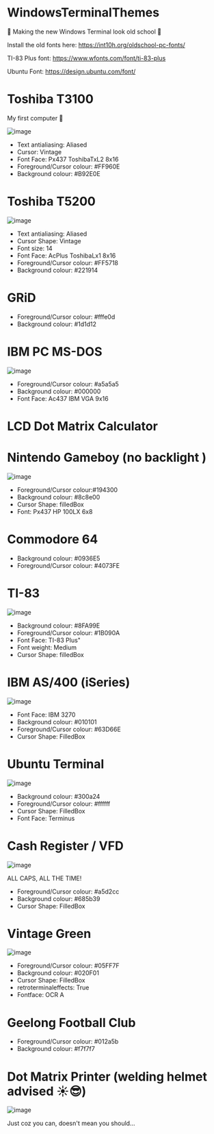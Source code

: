 # WindowsTerminalThemes

💾 Making the new Windows Terminal look old school 💾

Install the old fonts here:
https://int10h.org/oldschool-pc-fonts/

TI-83 Plus font:
https://www.wfonts.com/font/ti-83-plus

Ubuntu Font:
https://design.ubuntu.com/font/

<h1>Toshiba T3100</h1>

My first computer 💪

![image](https://user-images.githubusercontent.com/38451588/120908505-581f7d80-c6ae-11eb-8d31-31e0d814b7c0.png)

* Text antialiasing: Aliased
* Cursor: Vintage
* Font Face: Px437 ToshibaTxL2 8x16
* Foreground/Cursor colour: #FF960E
* Background colour: #B92E0E


<h1>Toshiba T5200</h1>

![image](https://user-images.githubusercontent.com/38451588/120908149-d9751100-c6aa-11eb-8163-cd8679595b4e.png)

* Text antialiasing: Aliased
* Cursor Shape: Vintage
* Font size: 14
* Font Face: AcPlus ToshibaLx1 8x16
* Foreground/Cursor colour: #FF5718
* Background colour: #221914


<h1>GRiD</h1>

* Foreground/Cursor colour: #fffe0d
* Background colour: #1d1d12

<h1>IBM PC MS-DOS</h1>

![image](https://user-images.githubusercontent.com/38451588/120908829-d0d40900-c6b1-11eb-9d0e-72ca25f839a8.png)


* Foreground/Cursor colour: #a5a5a5
* Background colour: #000000
* Font Face: Ac437 IBM VGA 9x16

<h1>LCD Dot Matrix Calculator</h1>


<h1>Nintendo Gameboy (no backlight )</h1>

![image](https://user-images.githubusercontent.com/38451588/121176006-13a70400-c89f-11eb-9785-eef7eb771e70.png)


* Foreground/Cursor colour:#194300
* Background colour: #8c8e00
* Cursor Shape: filledBox
* Font: Px437 HP 100LX 6x8

<h1>Commodore 64</h1>

* Background colour: #0936E5
* Foreground/Cursor colour: #4073FE

<h1>TI-83</h1>

![image](https://user-images.githubusercontent.com/38451588/120910368-b99d1780-c6c1-11eb-86b1-2e39d95e85fb.png)

* Background colour: #8FA99E
* Foreground/Cursor colour: #1B090A
* Font Face: TI-83 Plus"
* Font weight: Medium
* Cursor Shape: filledBox

<h1>IBM AS/400 (iSeries)</h1>

![image](https://user-images.githubusercontent.com/38451588/121178661-1c4d0980-c8a2-11eb-9aec-4d2e510950f8.png)



* Font Face: IBM 3270
* Background colour: #010101
* Foreground/Cursor colour: #63D66E
* Cursor Shape: FilledBox


<h1>Ubuntu Terminal</h1>

![image](https://user-images.githubusercontent.com/38451588/120911361-51066880-c6ca-11eb-88a7-aa966ba62b31.png)


* Background colour: #300a24
* Foreground/Cursor colour: #ffffff
* Cursor Shape: FilledBox
* Font Face: Terminus

<h1>Cash Register / VFD</h1>

![image](https://user-images.githubusercontent.com/38451588/120911485-2c5ec080-c6cb-11eb-9cbf-28d6d8e96035.png)

ALL CAPS, ALL THE TIME!

* Foreground/Cursor colour: #a5d2cc
* Background colour: #685b39
* Cursor Shape: FilledBox

<h1>Vintage Green</h1>

![image](https://user-images.githubusercontent.com/38451588/120974256-4673ce00-c7b3-11eb-9dd5-fcfdf1ff383a.png)

* Foreground/Cursor colour: #05FF7F
* Background colour: #020F01
* Cursor Shape: FilledBox
* retroterminaleffects: True
* Fontface: OCR A

<h1>Geelong Football Club </h1>

* Foreground/Cursor colour:  #012a5b
* Background colour: #f7f7f7


<h1>Dot Matrix Printer (welding helmet advised ☀😎) </h1>

![image](https://user-images.githubusercontent.com/38451588/121177358-a2685080-c8a0-11eb-8653-d85e164c8b1f.png)

Just coz you can, doesn't mean you should...
